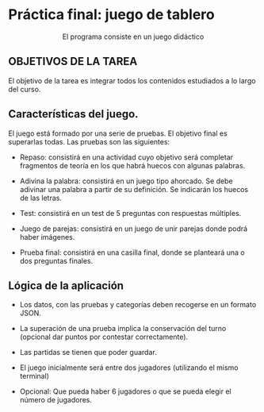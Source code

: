 # Práctica final: juego de tablero

<center>El programa consiste en un juego didáctico</center>

## OBJETIVOS DE LA TAREA

El objetivo de la tarea es integrar todos los contenidos estudiados a lo largo del curso.

## Características del juego.
El juego está formado por una serie de pruebas. El objetivo final es superarlas todas. Las pruebas son las siguientes:

* Repaso: consistirá en una actividad cuyo objetivo será completar fragmentos de teoría en los que habrá huecos con algunas palabras.
   
* Adivina la palabra: consistirá en un juego tipo ahorcado. Se debe adivinar una palabra a partir de su definición. Se indicarán los huecos de las letras.
   
* Test: consistirá en un test de 5 preguntas con respuestas múltiples.
   
* Juego de parejas: consistirá en un juego de unir parejas donde podrá haber imágenes.
   
* Prueba final: consistirá en una casilla final, donde se planteará una o dos preguntas finales.

## Lógica de la aplicación
* Los datos, con las pruebas y categorías deben recogerse en un formato JSON.
  
* La superación de una prueba implica la conservación del turno (opcional dar puntos por contestar correctamente).
  
* Las partidas se tienen que poder guardar.
  
* El juego inicialmente será entre dos jugadores (utilizando el mismo terminal)
  
* Opcional: Que pueda haber 6 jugadores o que se pueda elegir el número de jugadores.
